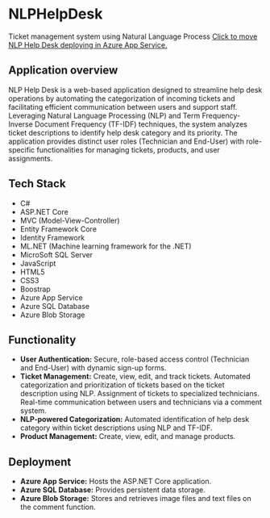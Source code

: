 # NLPHelpDesk
Ticket management system using Natural Language Process 
[Click to move NLP Help Desk deploying in Azure App Service.]() 

## Application overview
NLP Help Desk is a web-based application designed to streamline help desk operations by automating the categorization of incoming tickets and facilitating efficient communication between users and support staff.
Leveraging Natural Language Processing (NLP) and Term Frequency-Inverse Document Frequency (TF-IDF) techniques, the system analyzes ticket descriptions to identify help desk category and its priority. 
The application provides distinct user roles (Technician and End-User) with role-specific functionalities for managing tickets, products, and user assignments.

## Tech Stack
- C#
- ASP.NET Core
- MVC (Model-View-Controller)
- Entity Framework Core
- Identity Framework
- ML.NET (Machine learning framework for the .NET)
- MicroSoft SQL Server
- JavaScript
- HTML5
- CSS3
- Boostrap
- Azure App Service
- Azure SQL Database
- Azure Blob Storage

## Functionality
- **User Authentication:** Secure, role-based access control (Technician and End-User) with dynamic sign-up forms.
- **Ticket Management:**  Create, view, edit, and track tickets. Automated categorization and prioritization of tickets based on the ticket description using NLP. Assignment of tickets to specialized technicians.  Real-time communication between users and technicians via a comment system.
- **NLP-powered Categorization:**  Automated identification of help desk category within ticket descriptions using NLP and TF-IDF.
- **Product Management:** Create, view, edit, and manage products.

## Deployment
- **Azure App Service:** Hosts the ASP.NET Core application.
- **Azure SQL Database:** Provides persistent data storage.
- **Azure Blob Storage:** Stores and retrieves image files and text files on the comment function.
